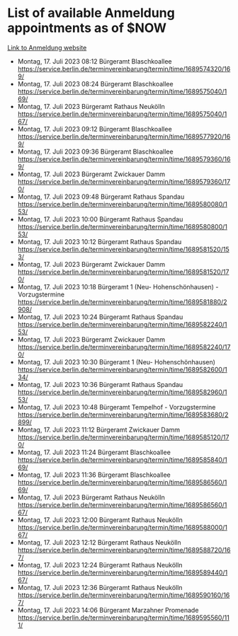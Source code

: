 # List of available Anmeldung appointments as of $NOW
[Link to Anmeldung website](https://service.berlin.de/terminvereinbarung/termin/tag.php?termin=1&anliegen[]=120686&dienstleisterlist=122210,122217,327316,122219,327312,122227,327314,122231,327346,122243,327348,122254,122252,329742,122260,329745,122262,329748,122271,327278,122273,327274,122277,327276,330436,122280,327294,122282,327290,122284,327292,122291,327270,122285,327266,122286,327264,122296,327268,150230,329760,122297,327286,122294,327284,122312,329763,122314,329775,122304,327330,122311,327334,122309,327332,317869,122281,327352,122279,329772,122283,122276,327324,122274,327326,122267,329766,122246,327318,122251,327320,122257,327322,122208,327298,122226,327300&herkunft=http%3A%2F%2Fservice.berlin.de%2Fdienstleistung%2F120686%2F)
- Montag, 17. Juli 2023 08:12 Bürgeramt Blaschkoallee https://service.berlin.de/terminvereinbarung/termin/time/1689574320/169/
- Montag, 17. Juli 2023 08:24 Bürgeramt Blaschkoallee https://service.berlin.de/terminvereinbarung/termin/time/1689575040/169/
- Montag, 17. Juli 2023  Bürgeramt Rathaus Neukölln https://service.berlin.de/terminvereinbarung/termin/time/1689575040/167/
- Montag, 17. Juli 2023 09:12 Bürgeramt Blaschkoallee https://service.berlin.de/terminvereinbarung/termin/time/1689577920/169/
- Montag, 17. Juli 2023 09:36 Bürgeramt Blaschkoallee https://service.berlin.de/terminvereinbarung/termin/time/1689579360/169/
- Montag, 17. Juli 2023  Bürgeramt Zwickauer Damm https://service.berlin.de/terminvereinbarung/termin/time/1689579360/170/
- Montag, 17. Juli 2023 09:48 Bürgeramt Rathaus Spandau https://service.berlin.de/terminvereinbarung/termin/time/1689580080/153/
- Montag, 17. Juli 2023 10:00 Bürgeramt Rathaus Spandau https://service.berlin.de/terminvereinbarung/termin/time/1689580800/153/
- Montag, 17. Juli 2023 10:12 Bürgeramt Rathaus Spandau https://service.berlin.de/terminvereinbarung/termin/time/1689581520/153/
- Montag, 17. Juli 2023  Bürgeramt Zwickauer Damm https://service.berlin.de/terminvereinbarung/termin/time/1689581520/170/
- Montag, 17. Juli 2023 10:18 Bürgeramt 1 (Neu- Hohenschönhausen) - Vorzugstermine https://service.berlin.de/terminvereinbarung/termin/time/1689581880/2908/
- Montag, 17. Juli 2023 10:24 Bürgeramt Rathaus Spandau https://service.berlin.de/terminvereinbarung/termin/time/1689582240/153/
- Montag, 17. Juli 2023  Bürgeramt Zwickauer Damm https://service.berlin.de/terminvereinbarung/termin/time/1689582240/170/
- Montag, 17. Juli 2023 10:30 Bürgeramt 1 (Neu- Hohenschönhausen) https://service.berlin.de/terminvereinbarung/termin/time/1689582600/134/
- Montag, 17. Juli 2023 10:36 Bürgeramt Rathaus Spandau https://service.berlin.de/terminvereinbarung/termin/time/1689582960/153/
- Montag, 17. Juli 2023 10:48 Bürgeramt Tempelhof - Vorzugstermine https://service.berlin.de/terminvereinbarung/termin/time/1689583680/2899/
- Montag, 17. Juli 2023 11:12 Bürgeramt Zwickauer Damm https://service.berlin.de/terminvereinbarung/termin/time/1689585120/170/
- Montag, 17. Juli 2023 11:24 Bürgeramt Blaschkoallee https://service.berlin.de/terminvereinbarung/termin/time/1689585840/169/
- Montag, 17. Juli 2023 11:36 Bürgeramt Blaschkoallee https://service.berlin.de/terminvereinbarung/termin/time/1689586560/169/
- Montag, 17. Juli 2023  Bürgeramt Rathaus Neukölln https://service.berlin.de/terminvereinbarung/termin/time/1689586560/167/
- Montag, 17. Juli 2023 12:00 Bürgeramt Rathaus Neukölln https://service.berlin.de/terminvereinbarung/termin/time/1689588000/167/
- Montag, 17. Juli 2023 12:12 Bürgeramt Rathaus Neukölln https://service.berlin.de/terminvereinbarung/termin/time/1689588720/167/
- Montag, 17. Juli 2023 12:24 Bürgeramt Rathaus Neukölln https://service.berlin.de/terminvereinbarung/termin/time/1689589440/167/
- Montag, 17. Juli 2023 12:36 Bürgeramt Rathaus Neukölln https://service.berlin.de/terminvereinbarung/termin/time/1689590160/167/
- Montag, 17. Juli 2023 14:06 Bürgeramt Marzahner Promenade https://service.berlin.de/terminvereinbarung/termin/time/1689595560/111/
